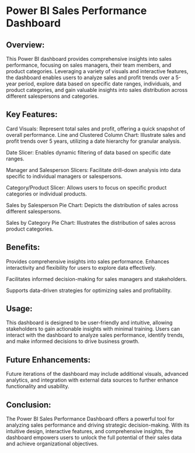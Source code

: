 


# Power BI Sales Performance Dashboard


## Overview:
This Power BI dashboard provides comprehensive insights into sales performance, focusing on sales managers, their team members, and product categories. Leveraging a variety of visuals and interactive features, the dashboard enables users to analyze sales and profit trends over a 5-year period, explore data based on specific date ranges, individuals, and product categories, and gain valuable insights into sales distribution across different salespersons and categories.

## Key Features:

Card Visuals: Represent total sales and profit, offering a quick snapshot of overall performance.
Line and Clustered Column Chart: Illustrate sales and profit trends over 5 years, utilizing a date hierarchy for granular analysis.

Date Slicer: Enables dynamic filtering of data based on specific date ranges.

Manager and Salesperson Slicers: Facilitate drill-down analysis into data specific to individual managers or salespersons.

Category/Product Slicer: Allows users to focus on specific product categories or individual products.

Sales by Salesperson Pie Chart: Depicts the distribution of sales across different salespersons.

Sales by Category Pie Chart: Illustrates the distribution of sales across product categories.

## Benefits:

Provides comprehensive insights into sales performance.
Enhances interactivity and flexibility for users to explore data effectively.

Facilitates informed decision-making for sales managers and stakeholders.

Supports data-driven strategies for optimizing sales and profitability.

## Usage:
This dashboard is designed to be user-friendly and intuitive, allowing stakeholders to gain actionable insights with minimal training. Users can interact with the dashboard to analyze sales performance, identify trends, and make informed decisions to drive business growth.

## Future Enhancements:
Future iterations of the dashboard may include additional visuals, advanced analytics, and integration with external data sources to further enhance functionality and usability.

## Conclusion:
The Power BI Sales Performance Dashboard offers a powerful tool for analyzing sales performance and driving strategic decision-making. With its intuitive design, interactive features, and comprehensive insights, the dashboard empowers users to unlock the full potential of their sales data and achieve organizational objectives.
